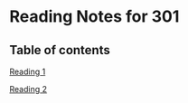 # Reading Notes for 301 #

## Table of contents ##

[Reading 1](https://mehtab228.github.io/reading-notes/reading1-301)

[Reading 2](https://mehtab228.github.io/reading-notes/reading2-301)